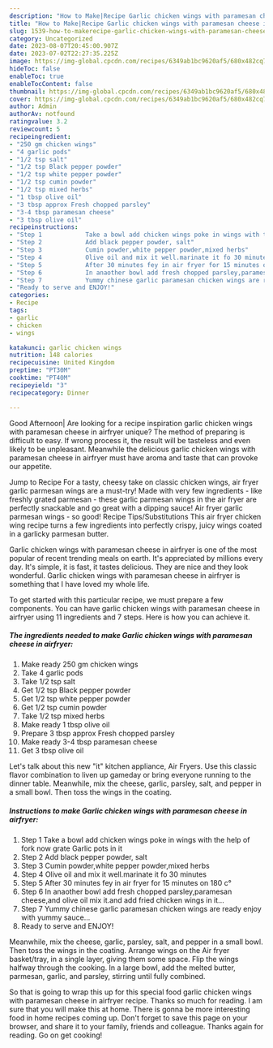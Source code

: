 ```yaml
---
description: "How to Make|Recipe Garlic chicken wings with paramesan cheese in airfryer {That is Delicious"
title: "How to Make|Recipe Garlic chicken wings with paramesan cheese in airfryer {That is Delicious"
slug: 1539-how-to-makerecipe-garlic-chicken-wings-with-paramesan-cheese-in-airfryer-that-is-delicious
category: Uncategorized
date: 2023-08-07T20:45:00.907Z
date: 2023-07-02T22:27:35.225Z
image: https://img-global.cpcdn.com/recipes/6349ab1bc9620af5/680x482cq70/garlic-chicken-wings-with-paramesan-cheese-in-airfryer-recipe-main-photo.jpg
hideToc: false
enableToc: true
enableTocContent: false
thumbnail: https://img-global.cpcdn.com/recipes/6349ab1bc9620af5/680x482cq70/garlic-chicken-wings-with-paramesan-cheese-in-airfryer-recipe-main-photo.jpg
cover: https://img-global.cpcdn.com/recipes/6349ab1bc9620af5/680x482cq70/garlic-chicken-wings-with-paramesan-cheese-in-airfryer-recipe-main-photo.jpg
author: Admin
authorAv: notfound
ratingvalue: 3.2
reviewcount: 5
recipeingredient:
- "250 gm chicken wings"
- "4 garlic pods"
- "1/2 tsp salt"
- "1/2 tsp Black pepper powder"
- "1/2 tsp white pepper powder"
- "1/2 tsp cumin powder"
- "1/2 tsp mixed herbs"
- "1 tbsp olive oil"
- "3 tbsp approx Fresh chopped parsley"
- "3-4 tbsp paramesan cheese"
- "3 tbsp olive oil"
recipeinstructions:
- "Step 1            Take a bowl add chicken wings poke in wings with the help of fork  now grate Garlic pots in it"
- "Step 2            Add black pepper powder, salt"
- "Step 3            Cumin powder,white pepper powder,mixed herbs"
- "Step 4            Olive oil and mix it well.marinate it fo 30 minutes"
- "Step 5            After 30 minutes fey in air fryer for 15 minutes on 180 c°"
- "Step 6            In anaother bowl add fresh chopped parsley,paramesan cheese,and olive oil mix it.and add fried chicken wings in it..."
- "Step 7            Yummy chinese garlic paramesan chicken wings are ready enjoy with yummy sauce..."
- "Ready to serve and ENJOY!"
categories:
- Recipe
tags:
- garlic
- chicken
- wings

katakunci: garlic chicken wings 
nutrition: 148 calories
recipecuisine: United Kingdom
preptime: "PT30M"
cooktime: "PT40M"
recipeyield: "3"
recipecategory: Dinner

---
```



Good Afternoon| Are looking for a recipe inspiration garlic chicken wings with paramesan cheese in airfryer unique? The method of preparing is difficult to easy. If wrong process it, the result will be tasteless and even likely to be unpleasant. Meanwhile the delicious garlic chicken wings with paramesan cheese in airfryer must have aroma and taste that can provoke our appetite.





Jump to Recipe For a tasty, cheesy take on classic chicken wings, air fryer garlic parmesan wings are a must-try! Made with very few ingredients - like freshly grated parmesan - these garlic parmesan wings in the air fryer are perfectly snackable and go great with a dipping sauce! Air fryer garlic parmesan wings - so good! Recipe Tips/Substitutions This air fryer chicken wing recipe turns a few ingredients into perfectly crispy, juicy wings coated in a garlicky parmesan butter.

Garlic chicken wings with paramesan cheese in airfryer is one of the most popular of recent trending meals on earth. It's appreciated by millions every day. It's simple, it is fast, it tastes delicious. They are nice and they look wonderful. Garlic chicken wings with paramesan cheese in airfryer is something that I have loved my whole life.


To get started with this particular recipe, we must prepare a few components. You can have garlic chicken wings with paramesan cheese in airfryer using 11 ingredients and 7 steps. Here is how you can achieve it.

<!--inarticleads1-->

##### The ingredients needed to make Garlic chicken wings with paramesan cheese in airfryer:

1. Make ready 250 gm chicken wings
1. Take 4 garlic pods
1. Take 1/2 tsp salt
1. Get 1/2 tsp Black pepper powder
1. Get 1/2 tsp white pepper powder
1. Get 1/2 tsp cumin powder
1. Take 1/2 tsp mixed herbs
1. Make ready 1 tbsp olive oil
1. Prepare 3 tbsp approx Fresh chopped parsley
1. Make ready 3-4 tbsp paramesan cheese
1. Get 3 tbsp olive oil


Let&#39;s talk about this new &#34;it&#34; kitchen appliance, Air Fryers. Use this classic flavor combination to liven up gameday or bring everyone running to the dinner table. Meanwhile, mix the cheese, garlic, parsley, salt, and pepper in a small bowl. Then toss the wings in the coating. 

<!--inarticleads2-->

##### Instructions to make Garlic chicken wings with paramesan cheese in airfryer:

1. Step 1            Take a bowl add chicken wings poke in wings with the help of fork  now grate Garlic pots in it
1. Step 2            Add black pepper powder, salt
1. Step 3            Cumin powder,white pepper powder,mixed herbs
1. Step 4            Olive oil and mix it well.marinate it fo 30 minutes
1. Step 5            After 30 minutes fey in air fryer for 15 minutes on 180 c°
1. Step 6            In anaother bowl add fresh chopped parsley,paramesan cheese,and olive oil mix it.and add fried chicken wings in it...
1. Step 7            Yummy chinese garlic paramesan chicken wings are ready enjoy with yummy sauce...
1. Ready to serve and ENJOY!

Meanwhile, mix the cheese, garlic, parsley, salt, and pepper in a small bowl. Then toss the wings in the coating. Arrange wings on the Air fryer basket/tray, in a single layer, giving them some space. Flip the wings halfway through the cooking. In a large bowl, add the melted butter, parmesan, garlic, and parsley, stirring until fully combined. 

So that is going to wrap this up for this special food garlic chicken wings with paramesan cheese in airfryer recipe. Thanks so much for reading. I am sure that you will make this at home. There is gonna be more interesting food in home recipes coming up. Don't forget to save this page on your browser, and share it to your family, friends and colleague. Thanks again for reading. Go on get cooking!
